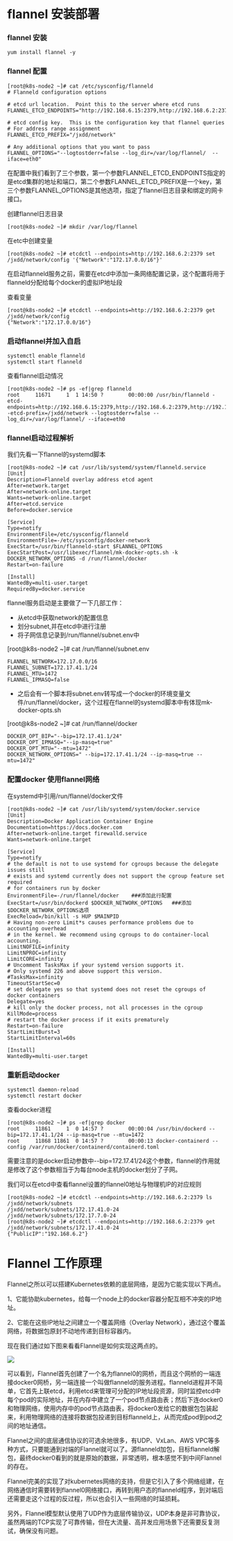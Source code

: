 # flannel 安装部署 #

### flannel 安装 ###
    yum install flannel -y
### flannel 配置 ###
    [root@k8s-node2 ~]# cat /etc/sysconfig/flanneld 
    # Flanneld configuration options  

    # etcd url location.  Point this to the server where etcd runs
    FLANNEL_ETCD_ENDPOINTS="http://192.168.6.15:2379,http://192.168.6.2:2379,http://192.168.6.5:2379"

    # etcd config key.  This is the configuration key that flannel queries
    # For address range assignment
    FLANNEL_ETCD_PREFIX="/jxdd/network"

    # Any additional options that you want to pass
    FLANNEL_OPTIONS="--logtostderr=false --log_dir=/var/log/flannel/  --iface=eth0"
在配置中我们看到了三个参数，第一个参数FLANNEL\_ETCD\_ENDPOINTS指定的是etcd集群的地址和端口，第二个参数FLANNEL\_ETCD\_PREFIX是一个key，第三个参数FLANNEL_OPTIONS是其他选项，指定了flannel日志目录和绑定的网卡接口。

创建flannel日志目录
    
    [root@k8s-node2 ~]# mkdir /var/log/flannel
在etc中创建变量

    [root@k8s-node2 ~]# etcdctl --endpoints=http://192.168.6.2:2379 set /jxdd/network/config '{"Network":"172.17.0.0/16"}'
在启动flanneld服务之前，需要在etcd中添加一条网络配置记录，这个配置将用于flanneld分配给每个docker的虚拟IP地址段

查看变量

    [root@k8s-node2 ~]# etcdctl --endpoints=http://192.168.6.2:2379 get /jxdd/network/config
    {"Network":"172.17.0.0/16"}
### 启动flannel并加入自启 ###
   
    systemctl enable flanneld
    systemctl start flanneld
查看flannel启动情况
    
    [root@k8s-node2 ~]# ps -ef|grep flanneld
    root     11671     1  1 14:50 ?        00:00:00 /usr/bin/flanneld -etcd-endpoints=http://192.168.6.15:2379,http://192.168.6.2:2379,http://192.168.6.5:2379 -etcd-prefix=/jxdd/network --logtostderr=false --log_dir=/var/log/flannel/ --iface=eth0
### flannel启动过程解析 ###

我们先看一下flannel的systemd脚本

    [root@k8s-node2 ~]# cat /usr/lib/systemd/system/flanneld.service
    [Unit]
    Description=Flanneld overlay address etcd agent
    After=network.target
    After=network-online.target
    Wants=network-online.target
    After=etcd.service
    Before=docker.service

    [Service]
    Type=notify
    EnvironmentFile=/etc/sysconfig/flanneld
    EnvironmentFile=-/etc/sysconfig/docker-network
    ExecStart=/usr/bin/flanneld-start $FLANNEL_OPTIONS
    ExecStartPost=/usr/libexec/flannel/mk-docker-opts.sh -k DOCKER_NETWORK_OPTIONS -d /run/flannel/docker
    Restart=on-failure

    [Install]
    WantedBy=multi-user.target
    RequiredBy=docker.service
flannel服务启动是主要做了一下几部工作：

* 从etcd中获取network的配置信息
* 划分subnet,并在etcd中进行注册
* 将子网信息记录到/run/flannel/subnet.env中

[root@k8s-node2 ~]# cat /run/flannel/subnet.env 

    FLANNEL_NETWORK=172.17.0.0/16
    FLANNEL_SUBNET=172.17.41.1/24
    FLANNEL_MTU=1472
    FLANNEL_IPMASQ=false
* 之后会有一个脚本将subnet.env转写成一个docker的环境变量文件/run/flannel/docker，这个过程在flannel的systemd脚本中有体现mk-docker-opts.sh

[root@k8s-node2 ~]# cat /run/flannel/docker 

    DOCKER_OPT_BIP="--bip=172.17.41.1/24"
    DOCKER_OPT_IPMASQ="--ip-masq=true"
    DOCKER_OPT_MTU="--mtu=1472"
    DOCKER_NETWORK_OPTIONS=" --bip=172.17.41.1/24 --ip-masq=true --mtu=1472"
### 配置docker 使用flannel网络
在systemd中引用/run/flannel/docker文件

    [root@k8s-node2 ~]# cat /usr/lib/systemd/system/docker.service
    [Unit]
    Description=Docker Application Container Engine
    Documentation=https://docs.docker.com
    After=network-online.target firewalld.service
    Wants=network-online.target

    [Service]
    Type=notify
    # the default is not to use systemd for cgroups because the delegate issues still
    # exists and systemd currently does not support the cgroup feature set required
    # for containers run by docker
    EnvironmentFile=-/run/flannel/docker    ###添加此行配置
    ExecStart=/usr/bin/dockerd $DOCKER_NETWORK_OPTIONS   ###添加$DOCKER_NETWORK_OPTIONS选项
    ExecReload=/bin/kill -s HUP $MAINPID
    # Having non-zero Limit*s causes performance problems due to accounting overhead
    # in the kernel. We recommend using cgroups to do container-local accounting.
    LimitNOFILE=infinity
    LimitNPROC=infinity
    LimitCORE=infinity
    # Uncomment TasksMax if your systemd version supports it.
    # Only systemd 226 and above support this version.
    #TasksMax=infinity
    TimeoutStartSec=0
    # set delegate yes so that systemd does not reset the cgroups of docker containers
    Delegate=yes
    # kill only the docker process, not all processes in the cgroup
    KillMode=process
    # restart the docker process if it exits prematurely
    Restart=on-failure
    StartLimitBurst=3
    StartLimitInterval=60s

    [Install]
    WantedBy=multi-user.target

### 重新启动docker ###

    systemctl daemon-reload
    systemctl restart docker 
查看docker进程

    [root@k8s-node2 ~]# ps -ef|grep docker
    root     11861     1  0 14:57 ?        00:00:04 /usr/bin/dockerd --bip=172.17.41.1/24 --ip-masq=true --mtu=1472
    root     11868 11861  0 14:57 ?        00:00:13 docker-containerd --config /var/run/docker/containerd/containerd.toml
需要注意的是docker启动参数中--bip=172.17.41/24这个参数，flannel的作用就是修改了这个参数相当于为每台node主机的docker划分了子网。

我们可以在etcd中查看flannel设置的flannel0地址与物理机IP的对应规则

    [root@k8s-node2 ~]# etcdctl --endpoints=http://192.168.6.2:2379 ls /jxdd/network/subnets
    /jxdd/network/subnets/172.17.41.0-24
    /jxdd/network/subnets/172.17.7.0-24
    [root@k8s-node2 ~]# etcdctl --endpoints=http://192.168.6.2:2379 get /jxdd/network/subnets/172.17.41.0-24
    {"PublicIP":"192.168.6.2"}
# Flannel 工作原理 #

Flannel之所以可以搭建Kubernetes依赖的底层网络，是因为它能实现以下两点。

1、它能协助kubernetes，给每一个node上的docker容器分配互相不冲突的IP地址。

2、它能在这些IP地址之间建立一个覆盖网络（Overlay Network），通过这个覆盖网络，将数据包原封不动地传递到目标容器内。

现在我们通过如下图来看看Flannel是如何实现这两点的。

![](https://github.com/Hanzhiwei210521/loading/blob/master/image/flannel-01.png)

可以看到，Flannel首先创建了一个名为flannel0的网桥，而且这个网桥的一端连接docker0网桥，另一端连接一个叫做flanneld的服务进程。flanneld进程并不简单，它首先上联etcd，利用etcd来管理可分配的IP地址段资源，同时监控etcd中每个pod的实际地址，并在内存中建立了一个pod节点路由表；然后下连docker0和物理网络，使用内存中的pod节点路由表，将docker0发给它的数据包包装起来，利用物理网络的连接将数据包投递到目标flanneld上，从而完成pod到pod之间的地址通信。

Flannel之间的底层通信协议的可选余地很多，有UDP、VxLan、AWS VPC等多种方式，只要能通到对端的Flannel就可以了。源flanneld加包，目标flanneld解包，最终docker0看到的就是原始的数据，非常透明，根本感觉不到中间Flannel的存在。

Flannel完美的实现了对kubernetes网络的支持，但是它引入了多个网络组建，在网络通信时需要转到flannel0网络接口，再转到用户态的flanneld程序，到对端后还需要走这个过程的反过程，所以也会引入一些网络的时延损耗。

另外，Flannel模型默认使用了UDP作为底层传输协议，UDP本身是非可靠协议，虽然两端的TCP实现了可靠传输，但在大流量、高并发应用场景下还需要反复测试，确保没有问题。
